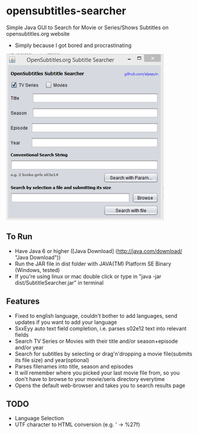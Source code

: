 # opensubtitles-searcher

Simple Java GUI to Search for Movie or Series/Shows Subtitles on opensubtitles.org website
+ Simply because I got bored and procrastinating

![GUI Screenshot](https://github.com/alpsayin/opensubtitles-searcher/blob/master/Screenshot_1.png?raw=true "GUI Screenshot")

To Run
-------
+ Have Java 6 or higher ([Java Download] (http://java.com/download/ "Java Download"))
+ Run the JAR file in dist folder with JAVA(TM) Platform SE Binary (Windows, tested)
+ If you're using linux or mac double click or type in "java -jar dist/SubtitleSearcher.jar" in terminal

Features
--------
+ Fixed to english language, couldn't bother to add languages, send updates if you want to add your language
+ SxxEyy auto text field completion, i.e. parses s02e12 text into relevant fields
+ Search TV Series or Movies with their title and/or season+episode and/or year
+ Search for subtitles by selecting or drag'n'dropping a movie file(submits its file size) and year(optional)
+ Parses filenames into title, season and episodes
+ It will remember where you picked your last movie file from, so you don't have to browse to your movie/seris directory everytime
+ Opens the default web-browser and takes you to search results page

TODO
----
+ Language Selection
+ UTF character to HTML conversion (e.g. ' -> %27f)
